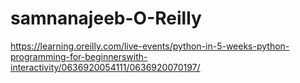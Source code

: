 # samnanajeeb-O-Reilly

https://learning.oreilly.com/live-events/python-in-5-weeks-python-programming-for-beginnerswith-interactivity/0636920054111/0636920070197/

